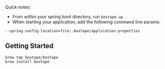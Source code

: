 
Quick notes:

 * From within your spring boot directory, run `boxtape up`
 * When starting your application, add the following command line params:
 
 `--spring.config.location=file:.boxtape/application.properties`

## Getting Started

```
brew tap boxtape/boxtape
brew install boxtape
```
